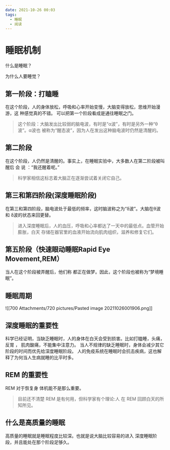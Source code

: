 ```yaml
---
date: 2021-10-26 00:03
tags:
  - 睡眠
  - 阅读
---
```



# 睡眠机制
什么是睡眠？


为什么人要睡觉？



## 第一阶段：打瞌睡
在这个阶段，人的身体放松，呼吸和心率开始变慢，大脑变得放松，思维开始漫游，这 种感觉真的不错。
可以把第一个阶段看成是通往睡眠之门。
> 这个阶段：大脑发出比较弱的脑电波，有时是“α波”，有时是另外一种“θ波”。α波也 被称为“醒态波”，因为人在发出这种脑电波时仍然是清醒的。
## 第二阶段
在这个阶段，人仍然是清醒的。事实上，在睡眠实验中，大多数人在第二阶段被叫醒后 会 说 ：“我还醒着呢。”
> 科学家相信这标志着大脑正在逐渐尝试着关闭它自己。

## 第三和第四阶段(深度睡眠阶段)
在第三和第四阶段，脑电波处于最低的频率，这时脑波称之为“δ波”。大脑在θ波和 δ波的状态来回更替。
> 进入深度睡眠后，人的血压，呼吸和心率都达了一天中的最低点。血管开始膨胀，白天 存储在器官里的血液开始流向肌肉组织，滋养和修复它们。

## 第五阶段（快速眼动睡眠Rapid Eye Movement,REM）
当人在这个阶段被弄醒后，他们称 都正在做梦。因此，这个阶段也被称为“梦境睡眠”。

## 睡眠周期
![[700 Attachments/720 pictures/Pasted image 20211026001906.png]]

## 深度睡眠的重要性
科学已经证明，当缺乏睡眠时，人的身体在白天会受到损害。比如打瞌睡，头痛，反胃 ， 肌肉酸痛，不能集中注意力。
当人不规律的缺乏睡眠时，身体会减少其它阶段的时间而优先给深度睡眠阶段。
人的免疫系统在睡眠时会抗击疾病，这也解释了为何当人生病就睡的比平时多。

## REM 的重要性
REM 对于恢复身 体机能不是那么重要。
> 目前还不清楚 REM 是有何用，但科学家有个理论:人 在 REM 回顾白天的所知所见。

## 什么是高质量的睡眠
高质量的睡眠就是睡眠程度比较深。也就是说大脑比较容易的进入 深度睡眠阶段，并且能处在那个阶段足够久。